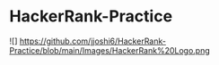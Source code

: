 # HackerRank-Practice
![] https://github.com/jjoshi6/HackerRank-Practice/blob/main/Images/HackerRank%20Logo.png
